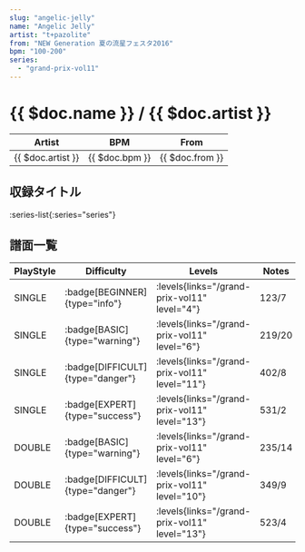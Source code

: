 ```yaml
---
slug: "angelic-jelly"
name: "Angelic Jelly"
artist: "t+pazolite"
from: "NEW Generation 夏の流星フェスタ2016"
bpm: "100-200"
series:
  - "grand-prix-vol11"
---
```


# {{ $doc.name }} / {{ $doc.artist }}

|Artist|BPM|From|
|------|---|----|
|{{ $doc.artist }}|{{ $doc.bpm }}|{{ $doc.from }}|

## 収録タイトル

:series-list{:series="series"}

## 譜面一覧

|PlayStyle|Difficulty|Levels|Notes|Movie|
|---------|----------|------|-----|-----|
|SINGLE| :badge[BEGINNER]{type="info"}| :levels{links="/grand-prix-vol11" level="4"}|123/7||
|SINGLE| :badge[BASIC]{type="warning"}| :levels{links="/grand-prix-vol11" level="6"}|219/20||
|SINGLE| :badge[DIFFICULT]{type="danger"}| :levels{links="/grand-prix-vol11" level="11"}|402/8||
|SINGLE| :badge[EXPERT]{type="success"}| :levels{links="/grand-prix-vol11" level="13"}|531/2||
|DOUBLE| :badge[BASIC]{type="warning"}| :levels{links="/grand-prix-vol11" level="6"}|235/14||
|DOUBLE| :badge[DIFFICULT]{type="danger"}| :levels{links="/grand-prix-vol11" level="10"}|349/9||
|DOUBLE| :badge[EXPERT]{type="success"}| :levels{links="/grand-prix-vol11" level="13"}|523/4||
